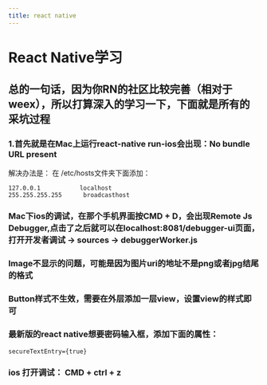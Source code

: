 ```yaml
---
title: react native
---
```


# React Native学习

## 总的一句话，因为你RN的社区比较完善（相对于weex），所以打算深入的学习一下，下面就是所有的采坑过程

### 1.首先就是在Mac上运行react-native run-ios会出现：No bundle URL present

解决办法是： 在 /etc/hosts文件夹下面添加：
```code
127.0.0.1           localhost
255.255.255.255      broadcasthost
```

### Mac下ios的调试，在那个手机界面按CMD + D，会出现Remote Js Debugger,点击了之后就可以在localhost:8081/debugger-ui页面，打开开发者调试 -> sources -> debuggerWorker.js

### Image不显示的问题，可能是因为图片uri的地址不是png或者jpg结尾的格式

### Button样式不生效，需要在外层添加一层view，设置view的样式即可

### 最新版的react native想要密码输入框，添加下面的属性：

```code
secureTextEntry={true}
```

### ios 打开调试： CMD + ctrl + z

